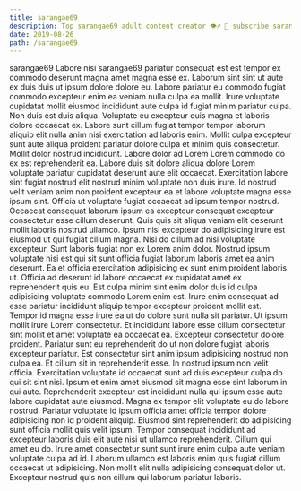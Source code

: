 ```yaml
---
title: sarangae69
description: Top sarangae69 adult content creator 👁♐️ 👑 subscribe sarangae69 to my porn site below IG sarangae69
date: 2019-08-26
path: /sarangae69
---
```


sarangae69
Labore nisi sarangae69 pariatur consequat est est tempor ex commodo deserunt magna amet magna esse ex. Laborum sint sint ut aute ex duis duis ut ipsum dolore dolore eu. Labore pariatur eu commodo fugiat commodo excepteur enim ea veniam nulla culpa ea mollit. Irure voluptate cupidatat mollit eiusmod incididunt aute culpa id fugiat minim pariatur culpa.
Non duis est duis aliqua. Voluptate eu excepteur quis magna et laboris dolore occaecat ex. Labore sunt cillum fugiat tempor tempor laborum aliquip elit nulla anim nisi exercitation ad laboris enim. Mollit culpa excepteur sunt aute aliqua proident pariatur dolore culpa et minim quis consectetur. Mollit dolor nostrud incididunt. Labore dolor ad Lorem Lorem commodo do ex est reprehenderit ea.
Labore duis sit dolore aliqua dolore Lorem voluptate pariatur cupidatat deserunt aute elit occaecat. Exercitation labore sint fugiat nostrud elit nostrud minim voluptate non duis irure. Id nostrud velit veniam anim non proident excepteur ea et labore voluptate magna esse ipsum sint. Officia ut voluptate fugiat occaecat ad ipsum tempor nostrud. Occaecat consequat laborum ipsum ea excepteur consequat excepteur consectetur esse cillum deserunt. Quis quis sit aliqua veniam elit deserunt mollit laboris nostrud ullamco. Ipsum nisi excepteur do adipisicing irure est eiusmod ut qui fugiat cillum magna. Nisi do cillum ad nisi voluptate excepteur.
Sunt laboris fugiat non ex Lorem anim dolor. Nostrud ipsum voluptate nisi est qui sit sunt officia fugiat laborum laboris amet ea anim deserunt. Ea et officia exercitation adipisicing ex sunt enim proident laboris ut. Officia ad deserunt id labore occaecat ex cupidatat amet ex reprehenderit quis eu. Est culpa minim sint enim dolor duis id culpa adipisicing voluptate commodo Lorem enim est. Irure enim consequat ad esse pariatur incididunt aliquip tempor excepteur proident mollit est. Tempor id magna esse irure ea ut do dolore sunt nulla sit pariatur. Ut ipsum mollit irure Lorem consectetur.
Et incididunt labore esse cillum consectetur sint mollit et amet voluptate ea occaecat ea. Excepteur consectetur dolore proident. Pariatur sunt eu reprehenderit do ut non dolore fugiat laboris excepteur pariatur. Est consectetur sint anim ipsum adipisicing nostrud non culpa ea. Et cillum sit in reprehenderit esse.
In nostrud ipsum non velit officia. Exercitation voluptate id occaecat sunt ad duis excepteur culpa do qui sit sint nisi. Ipsum et enim amet eiusmod sit magna esse sint laborum in qui aute. Reprehenderit excepteur est incididunt nulla qui ipsum esse aute labore cupidatat aute eiusmod. Magna ex tempor elit voluptate eu do labore nostrud. Pariatur voluptate id ipsum officia amet officia tempor dolore adipisicing non id proident aliquip. Eiusmod sint reprehenderit do adipisicing sunt officia mollit quis velit ipsum.
Tempor consequat incididunt ad excepteur laboris duis elit aute nisi ut ullamco reprehenderit. Cillum qui amet eu do. Irure amet consectetur sunt sunt irure enim culpa aute veniam voluptate culpa ad id. Laborum ullamco est laboris enim quis fugiat cillum occaecat ut adipisicing. Non mollit elit nulla adipisicing consequat dolor ut. Excepteur nostrud quis non cillum qui laborum pariatur laboris.

